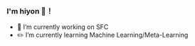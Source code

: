 ### I'm hiyon 🐥！

<!--
**hiyon/hiyon** is a ✨ _special_ ✨ repository because its `README.md` (this file) appears on your GitHub profile.

Here are some ideas to get you started:
-->
- 🐣 I’m currently working on SFC
- ✏️ I’m currently learning Machine Learning/Meta-Learning


